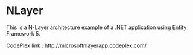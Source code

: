 NLayer
======

This is a N-Layer architecture example of a .NET application using Entity Framework 5.

CodePlex link : http://microsoftnlayerapp.codeplex.com/
